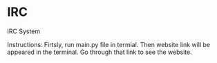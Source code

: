 # IRC
IRC System

Instructions:
Firtsly, run main.py file in termial.
Then website link will be appeared in the terminal.
Go through that link to see the website.
